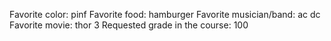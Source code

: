 Favorite color: pinf
Favorite food: hamburger
Favorite musician/band: ac dc
Favorite movie: thor 3
Requested grade in the course: 100
